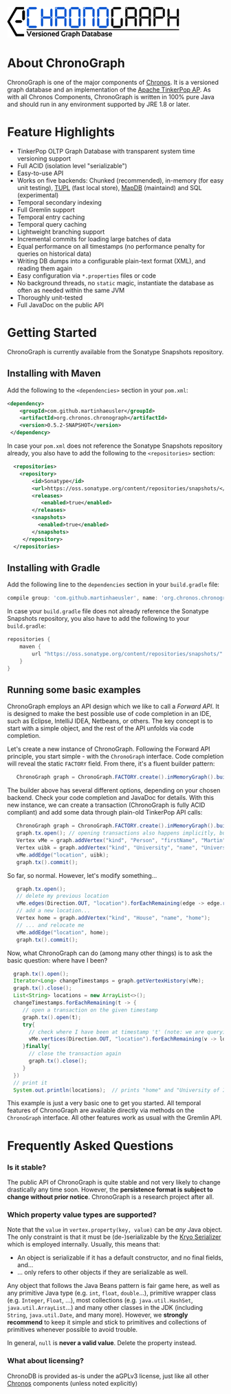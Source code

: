 <img src="https://github.com/MartinHaeusler/chronos/blob/master/readmeResources/logo_chronograph.png" width="400">

About ChronoGraph
=================

ChronoGraph is one of the major components of [Chronos](https://github.com/MartinHaeusler/chronos). It is a versioned graph database and an implementation of the [Apache TinkerPop AP](https://tinkerpop.apache.org/). As with all Chronos Components, ChronoGraph is written in 100% pure Java and should run in any environment supported by JRE 1.8 or later.


Feature Highlights
==================

 - TinkerPop OLTP Graph Database with transparent system time versioning support
 - Full ACID (isolation level "serializable")
 - Easy-to-use API
 - Works on five backends: Chunked (recommended), in-memory (for easy unit testing), [TUPL](https://github.com/cojen/Tupl) (fast local store), [MapDB](http://www.mapdb.org/) (maintaind) and SQL (experimental)
 - Temporal secondary indexing
 - Full Gremlin support
 - Temporal entry caching
 - Temporal query caching
 - Lightweight branching support
 - Incremental commits for loading large batches of data
 - Equal performance on all timestamps (no performance penalty for queries on historical data)
 - Writing DB dumps into a configurable plain-text format (XML), and reading them again
 - Easy configuration via `*.properties` files or code
 - No background threads, no `static` magic, instantiate the database as often as needed within the same JVM
 - Thoroughly unit-tested
 - Full JavaDoc on the public API

Getting Started
===============

ChronoGraph is currently available from the Sonatype Snapshots repository.

## Installing with Maven
Add the following to the `<dependencies>` section in your `pom.xml`:

```xml
<dependency>
  	<groupId>com.github.martinhaeusler</groupId>
  	<artifactId>org.chronos.chronograph</artifactId>
  	<version>0.5.2-SNAPSHOT</version>
 </dependency>
```

In case your `pom.xml` does not reference the Sonatype Snapshots repository already, you also have to add the following to the `<repositories>` section:

```xml
  <repositories>
  	<repository>
        <id>Sonatype</id>
        <url>https://oss.sonatype.org/content/repositories/snapshots/</url>
        <releases>
           <enabled>true</enabled>
        </releases>
        <snapshots>
          <enabled>true</enabled>
        </snapshots>
     </repository>
  </repositories>
```

## Installing with Gradle
Add the following line to the `dependencies` section in your `build.gradle` file:

```groovy
compile group: 'com.github.martinhaeusler', name: 'org.chronos.chronograph', version: '0.5.2-SNAPSHOT'
```

In case your `build.gradle` file does not already reference the Sonatype Snapshots repository, you also have to add the following to your `build.gradle`:

```groovy
repositories {
    maven {
    	url "https://oss.sonatype.org/content/repositories/snapshots/"
    }
}
```

## Running some basic examples

ChronoGraph employs an API design which we like to call a *Forward API*. It is designed to make the best possible use of code completion in an IDE, such as Eclipse, IntelliJ IDEA, Netbeans, or others. The key concept is to start with a simple object, and the rest of the API unfolds via code completion.

Let's create a new instance of ChronoGraph. Following the Forward API principle, you start simple - with the `ChronoGraph` interface. Code completion will reveal the static `FACTORY` field. From there, it's a fluent builder pattern:
   
```java
   ChronoGraph graph = ChronoGraph.FACTORY.create().inMemoryGraph().build();
```
The builder above has several different options, depending on your chosen backend. Check your code completion and JavaDoc for details. With this new instance, we can create a transaction (ChronoGraph is fully ACID compliant) and add some data through plain-old TinkerPop API calls:

```java
   ChronoGraph graph = ChronoGraph.FACTORY.create().inMemoryGraph().build();
   graph.tx.open(); // opening transactions also happens implicitly, but the preferred way is to do it explicitly.
   Vertex vMe = graph.addVertex("kind", "Person", "firstName", "Martin", "lastName", "Haeusler");
   Vertex uibk = graph.addVertex("kind", "University", "name", "University of Innsbruck");
   vMe.addEdge("location", uibk);
   graph.tx().commit();
```

So far, so normal. However, let's modify something...

```java
   graph.tx.open();
   // delete my previous location
   vMe.edges(Direction.OUT, "location").forEachRemaining(edge -> edge.remove());
   // add a new location...
   Vertex home = graph.addVertex("kind", "House", "name", "home");
   // ... and relocate me
   vMe.addEdge("location", home);
   graph.tx().commit();
```

Now, what ChronoGraph can do (among many other things) is to ask the basic question: where have I been?


```java
  graph.tx().open();
  Iterator<Long> changeTimestamps = graph.getVertexHistory(vMe);
  graph.tx().close();
  List<String> locations = new ArrayList<>();
  changeTimestamps.forEachRemaining(t -> {
     // open a transaction on the given timestamp
     graph.tx().open(t);
     try{
       // check where I have been at timestamp 't' (note: we are querying the old graph version here!)
       vMe.vertices(Direction.OUT, "location").forEachRemaining(v -> locations.add(v.value("name")));
     }finally{
       // close the transaction again
       graph.tx().close();
     }
  })
  // print it
  System.out.println(locations);  // prints "home" and "University of Innsbruck"
```

This example is just a very basic one to get you started. All temporal features of ChronoGraph are available directly via methods on the `ChronoGraph` interface. All other features work as usual with the Gremlin API.

Frequently Asked Questions
==========================

### Is it stable?
The public API of ChronoGraph is quite stable and not very likely to change drastically any time soon. However, the **persistence format is subject to change without prior notice**. ChronoGraph is a research project after all.

### Which property value types are supported?
Note that the `value` in `vertex.property(key, value)` can be *any* Java object. The only constraint is that it must be (de-)serializable by the [Kryo Serializer](https://github.com/EsotericSoftware/kryo) which is employed internally. Usually, this means that:
 - An object is serializable if it has a default constructor, and no final fields, and...
 - ... only refers to other objects if they are serializable as well.

Any object that follows the Java Beans pattern is fair game here, as well as any primitive Java type (e.g. `int`, `float`, `double`...), primitive wrapper class (e.g. `Integer`, `Float`, ...), most collections (e.g. `java.util.HashSet`, `java.util.ArrayList`...) and many other classes in the JDK (including `String`, `java.util.Date`, and many more). However, we **strongly recommend** to keep it simple and stick to primitives and collections of primitives whenever possible to avoid trouble.

In general, `null` is **never a valid value**. Delete the property instead.

### What about licensing?
ChronoDB is provided as-is under the aGPLv3 license, just like all other [Chronos](https://github.com/MartinHaeusler/chronos) components (unless noted explicitly)
